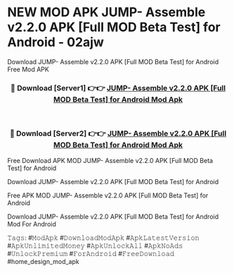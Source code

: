 # NEW MOD APK JUMP- Assemble v2.2.0 APK [Full MOD Beta Test] for Android - 02ajw
Download JUMP- Assemble v2.2.0 APK [Full MOD Beta Test] for Android Free Mod APK

<div align="center">
<h3>🔴 Download [Server1] 👉👉 <a href="https://apk-comot.site?title=JUMP-_Assemble_v2.2.0_APK_[Full_MOD_Beta_Test]_for_Android">JUMP- Assemble v2.2.0 APK [Full MOD Beta Test] for Android Mod Apk</a></h3><br>

<h3>🔴 Download [Server2] 👉👉 <a href="https://apk-comot.site?title=JUMP-_Assemble_v2.2.0_APK_[Full_MOD_Beta_Test]_for_Android">JUMP- Assemble v2.2.0 APK [Full MOD Beta Test] for Android Mod Apk</a></h3>
</div>


Free Download APK MOD JUMP- Assemble v2.2.0 APK [Full MOD Beta Test] for Android

Download JUMP- Assemble v2.2.0 APK [Full MOD Beta Test] for Android 

Free APK MOD JUMP- Assemble v2.2.0 APK [Full MOD Beta Test] for Android 

Download JUMP- Assemble v2.2.0 APK [Full MOD Beta Test] for Android Mod For Android

𝚃𝚊𝚐𝚜: #𝙼𝚘𝚍𝙰𝚙𝚔 #𝙳𝚘𝚠𝚗𝚕𝚘𝚊𝚍𝙼𝚘𝚍𝙰𝚙𝚔 #𝙰𝚙𝚔𝙻𝚊𝚝𝚎𝚜𝚝𝚅𝚎𝚛𝚜𝚒𝚘𝚗 #𝙰𝚙𝚔𝚄𝚗𝚕𝚒𝚖𝚒𝚝𝚎𝚍𝙼𝚘𝚗𝚎𝚢 #𝙰𝚙𝚔𝚄𝚗𝚕𝚘𝚌𝚔𝙰𝚕𝚕 #𝙰𝚙𝚔𝙽𝚘𝙰𝚍𝚜 #𝚄𝚗𝚕𝚘𝚌𝚔𝙿𝚛𝚎𝚖𝚒𝚞𝚖 #𝙵𝚘𝚛𝙰𝚗𝚍𝚛𝚘𝚒𝚍 #𝙵𝚛𝚎𝚎𝙳𝚘𝚠𝚗𝚕𝚘𝚊𝚍 #home_design_mod_apk